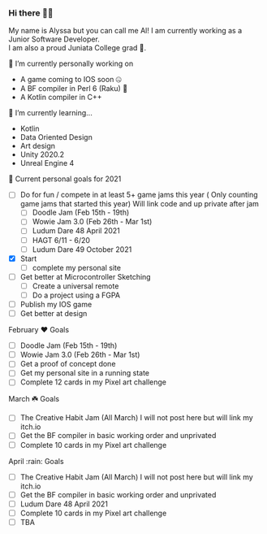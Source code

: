 ### Hi there :frog::rainbow:
My name is Alyssa but you can call me Al! I am currently working as a Junior Software Developer. <br>
I am also a proud Juniata College grad :eagle:.

🔭 I’m currently personally working on 
- A game coming to IOS soon :zipper_mouth_face:
- A BF compiler in Perl 6 (Raku) :butterfly:
- A Kotlin compiler in C++ 

🌱 I’m currently learning... 
- Kotlin 
- Data Oriented Design 
- Art design
- Unity 2020.2
- Unreal Engine 4

:cherry_blossom: Current personal goals for 2021
- [ ] Do for fun / compete in at least 5+ game jams this year ( Only counting game jams that started this year) Will link code and up private after jam
    - [ ] Doodle Jam (Feb 15th - 19th)
    - [ ] Wowie Jam 3.0 (Feb 26th - Mar 1st)
    - [ ] Ludum Dare 48 April 2021
    - [ ] HAGT 6/11 - 6/20
    - [ ] Ludum Dare 49 October 2021
- [x] Start 
    - [ ] complete my personal site
- [ ] Get better at Microcontroller Sketching
    - [ ] Create a universal remote
    - [ ] Do a project using a FGPA
- [ ] Publish my IOS game
- [ ] Get better at design

February :heart: Goals 
  - [ ] Doodle Jam (Feb 15th - 19th)
  - [ ] Wowie Jam 3.0 (Feb 26th - Mar 1st) 
  - [ ] Get a proof of concept done
  - [ ] Get my personal site in a running state
  - [ ] Complete 12 cards in my Pixel art challenge 

March :shamrock: Goals
   - [ ] The Creative Habit Jam (All March) I will not post here but will link my itch.io
   - [ ] Get the BF compiler in basic working order and unprivated
   - [ ] Complete 10 cards in my Pixel art challenge 
   
April :rain: Goals
   - [ ] The Creative Habit Jam (All March) I will not post here but will link my itch.io
   - [ ] Get the BF compiler in basic working order and unprivated
   - [ ] Ludum Dare 48 April 2021
   - [ ] Complete 10 cards in my Pixel art challenge 
   - [ ] TBA

<br>

